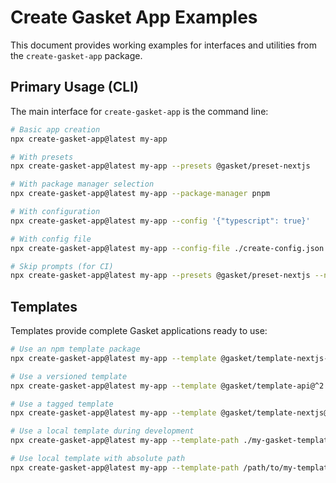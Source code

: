 # Create Gasket App Examples

This document provides working examples for interfaces and utilities from the `create-gasket-app` package.

## Primary Usage (CLI)

The main interface for `create-gasket-app` is the command line:

```bash
# Basic app creation
npx create-gasket-app@latest my-app

# With presets
npx create-gasket-app@latest my-app --presets @gasket/preset-nextjs

# With package manager selection
npx create-gasket-app@latest my-app --package-manager pnpm

# With configuration
npx create-gasket-app@latest my-app --config '{"typescript": true}'

# With config file
npx create-gasket-app@latest my-app --config-file ./create-config.json

# Skip prompts (for CI)
npx create-gasket-app@latest my-app --presets @gasket/preset-nextjs --no-prompts
```

## Templates

Templates provide complete Gasket applications ready to use:

```bash
# Use an npm template package
npx create-gasket-app@latest my-app --template @gasket/template-nextjs-pages-js

# Use a versioned template
npx create-gasket-app@latest my-app --template @gasket/template-api@^2.0.0

# Use a tagged template
npx create-gasket-app@latest my-app --template @gasket/template-nextjs@beta

# Use a local template during development
npx create-gasket-app@latest my-app --template-path ./my-gasket-template

# Use local template with absolute path
npx create-gasket-app@latest my-app --template-path /path/to/my-template
```
